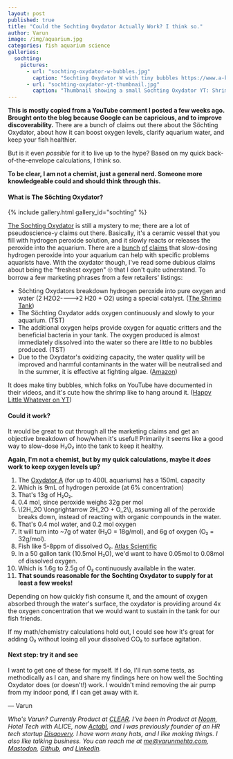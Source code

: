 ```yaml
---
layout: post
published: true
title: "Could the Sochting Oxydator Actually Work? I think so."
author: Varun
image: /img/aquarium.jpg
categories: fish aquarium science
galleries:
  sochting:
    pictures:
      - url: "sochting-oxydator-w-bubbles.jpg"
        caption: "Sochting Oxydator W with tiny bubbles https://www.a-koi.at/beluftung/oxydator/sochting-oxydator-w"
      - url: "sochting-oxydator-yt-thumbnail.jpg"
        caption: "Thumbnail showing a small Sochting Oxydator YT: Shrimps & Snails: https://youtu.be/qVg-P1mZ5jg"
---
```


**This is mostly copied from a YouTube comment I posted a few weeks ago. Brought onto the blog because Google can be capricious, and to improve discoverability.** There are a bunch of claims out there about the Söchting Oxydator, about how it can boost oxygen levels, clarify aquarium water, and keep your fish healthier.

But is it even _possible_ for it to live up to the hype? Based on my quick back-of-the-envelope calculations, I think so.

**To be clear, I am not a chemist, just a general nerd. Someone more knowledgeable could and should think through this.**

#### What is The Söchting Oxydator?

{% include gallery.html gallery_id="sochting" %}

[The Sochting Oxydator](https://www.theshrimptank.com/hardware/sochting-oxydator/) is still a mystery to me; there are a lot of pseudoscience-y claims out there. Basically, it's a ceramic vessel that you fill with hydrogen peroxide solution, and it slowly reacts or releases the peroxide into the aquarium. There are a [bunch](https://sevenports.com/2022/02/15/peroxide-treatment-for-algae-in-aquariums/) [of](https://ouraquariums.com/hydrogen-peroxide-aquarium-dosage/) [claims](https://theaquariumexpert.com/how-much-hydrogen-peroxide-in-aquarium/) that slow-dosing hydrogen peroxide into your aquarium can help with specific problems aquarists have. With the oxydator though, I've read some dubious claims about being the "freshest oxygen" 🙄 that I don't quite udnerstand. To borrow a few marketing phrases from a few retailers' listings:

* Söchting Oxydators breakdown hydrogen peroxide into pure oxygen and water (2 H2O2---->2 H20 + O2) using a special catalyst. ([The Shrimp Tank](https://www.theshrimptank.com/hardware/sochting-oxydator/))
* The Söchting Oxydator adds oxygen continuously and slowly to your aquarium. (TST)
* The additional oxygen helps provide oxygen for aquatic critters and the beneficial bacteria in your tank. The oxygen produced is almost immediately dissolved into the water so there are little to no bubbles produced. (TST)
*  Due to the Oxydator's oxidizing capacity, the water quality will be improved and harmful contaminants in the water will be neutralised and In the summer, it is effective at fighting algae. ([Amazon](https://www.amazon.com/Sochting-Mini-Oxydator-Increase-Aquarium/dp/B0991HN6L4))

It does make tiny bubbles, which folks on YouTube have documented in their videos, and it's cute how the shrimp like to hang around it. ([Happy Little Whatever on YT](https://youtu.be/t3hhAbTkBAw?t=16))

#### Could it work?

 It would be great to cut through all the marketing claims and get an objective breakdown of how/when it's useful! Primarily it seems like a good way to slow-dose H₂O₂ into the tank to keep it healthy.
 
 **Again, I'm not a chemist, but by my quick calculations, maybe it _does_ work to keep oxygen levels up?**

1. The [Oxydator A](https://www.theshrimptank.com/hardware/sochting-oxydator/) (for up to 400L aquariums) has a 150mL capacity
1. Which is 9mL of hydrogen peroxide (at 6% concentration)
1. That's 13g of H₂O₂.
1. 0.4 mol, since peroxide weighs 32g per mol
1. \\(2H_2O \longrightarrow 2H_2O + O_2\\), assuming all of the peroxide breaks down, instead of reacting with organic compounds in the water.
1. That's 0.4 mol water, and 0.2 mol oxygen
1. It will turn into ~7g of water (H₂O = 18g/mol), and 6g of oxygen (O₂ = 32g/mol).
1. Fish like 5-8ppm of dissolved O₂. [Atlas Scientific](https://atlas-scientific.com/blog/dissolved-oxygen-in-water-ppm-for-fish/)
1. In a 50 gallon tank (10.5mol H₂O), we'd want to have 0.05mol to 0.08mol of dissolved oxygen.
1. Which is 1.6g to 2.5g of O₂ continuously available in the water.
1. **That sounds reasonable for the Sochting Oxydator to supply for at least a few weeks!** 

Depending on how quickly fish consume it, and the amount of oxygen absorbed through the water's surface, the oxydator is providing around 4x the oxygen concentration that we would want to sustain in the tank for our fish friends.

If my math/chemistry calculations hold out, I could see how it's great for adding O₂ without losing all your dissolved CO₂ to surface agitation.

#### Next step: try it and see

I want to get one of these for myself. If I do, I'll run some tests, as methodically as I can, and share my findings here on how well the Sochting Oxydator does (or doesn't!) work. I wouldn't mind removing the air pump from my indoor pond, if I can get away with it.

&mdash;&nbsp;Varun

_Who's Varun? Currently Product at [CLEAR](https://clearme.com). I've been in Product at [Noom](https://noom.com), Hotel Tech with ALICE, now [Actabl](https://actabl.com/), and I was previously founder of an HR tech startup [Disqovery](http://disqovery.com). I have worn many hats, and I like making things. I also like talking business. You can reach me at [me@varunmehta.com](mailto:me@varunmehta.com), [Mastodon](https://fosstodon.org/@smartperson), [Github](https://github.com/smartperson), and [LinkedIn](https://linkedin.com/in/varunkmehta)._
